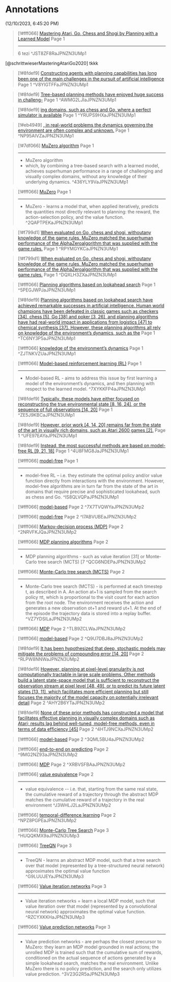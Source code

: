 # Annotations  
(12/10/2023, 6:45:20 PM)

> [!#fff066] [Mastering Atari, Go, Chess and Shogi by Planning with a Learned Model](zotero://open-pdf/library/items/JPNZN3UM?page=1&annotation=JST8ZF8R) Page 1
> 
> ---
> 6 tezi
> ^JST8ZF8RaJPNZN3UMp1

[@schrittwieserMasteringAtariGo2020] tkkk

> [!#8fdef9] [Constructing agents with planning capabilities has long been one of the main challenges in the pursuit of artiﬁcial intelligence](zotero://open-pdf/library/items/JPNZN3UM?page=1&annotation=V8YIGTFF) Page 1
> ^V8YIGTFFaJPNZN3UMp1

> [!#8fdef9] [Tree-based planning methods have enjoyed huge success in challeng-](zotero://open-pdf/library/items/JPNZN3UM?page=1&annotation=AWMG2LJI) Page 1
> ^AWMG2LJIaJPNZN3UMp1

> [!#8fdef9] [ing domains, such as chess and Go, where a perfect simulator is available](zotero://open-pdf/library/items/JPNZN3UM?page=1&annotation=YRUPS9HX) Page 1
> ^YRUPS9HXaJPNZN3UMp1

> [!#eb4949] [, in real-world problems the dynamics governing the environment are often complex and unknown.](zotero://open-pdf/library/items/JPNZN3UM?page=1&annotation=NP95AIVZ) Page 1
> ^NP95AIVZaJPNZN3UMp1

> [!#7df066] [MuZero algorithm](zotero://open-pdf/library/items/JPNZN3UM?page=1&annotation=436YLY9V) Page 1
> 
> ---
> - MuZero algorithm
> - which, by combining a tree-based search with a learned model,
> achieves superhuman performance in a range of challenging and visually complex domains, without
> any knowledge of their underlying dynamics.
> ^436YLY9VaJPNZN3UMp1

> [!#fff066] [MuZero](zotero://open-pdf/library/items/JPNZN3UM?page=1&annotation=2QAPTPEK) Page 1
> 
> ---
> - MuZero - learns a model that, when applied iteratively,
> predicts the quantities most directly relevant to planning: the reward, the action-selection policy, and
> the value function.
> ^2QAPTPEKaJPNZN3UMp1

> [!#f799d1] [When evaluated on Go, chess and shogi, withoutany knowledge of the game rules, MuZero matched the superhuman performance of the AlphaZeroalgorithm that was supplied with the game rules.](zotero://open-pdf/library/items/JPNZN3UM?page=1&annotation=RPYMGYKC) Page 1
> ^RPYMGYKCaJPNZN3UMp1

> [!#f799d1] [When evaluated on Go, chess and shogi, withoutany knowledge of the game rules, MuZero matched the superhuman performance of the AlphaZeroalgorithm that was supplied with the game rules.](zotero://open-pdf/library/items/JPNZN3UM?page=1&annotation=DQXLH3ZX) Page 1
> ^DQXLH3ZXaJPNZN3UMp1

> [!#fff066] [Planning algorithms based on lookahead search](zotero://open-pdf/library/items/JPNZN3UM?page=1&annotation=5PEGJWPJ) Page 1
> ^5PEGJWPJaJPNZN3UMp1

> [!#8fdef9] [Planning algorithms based on lookahead search have achieved remarkable successes in artiﬁcial intelligence. Human world champions have been defeated in classic games such as checkers [34], chess [5], Go [38] and poker [3, 26], and planning algorithms have had real-world impact in applications from logistics [47] to chemical synthesis [37]. However, these planning algorithms all rely on knowledge of the environment’s dynamics, such as the](zotero://open-pdf/library/items/JPNZN3UM?page=1&annotation=TC6NY3P5) Page 1
> ^TC6NY3P5aJPNZN3UMp1

> [!#fff066] [knowledge of the environment’s dynamics](zotero://open-pdf/library/items/JPNZN3UM?page=1&annotation=ZJTNKVZU) Page 1
> ^ZJTNKVZUaJPNZN3UMp1

> [!#fff066] [Model-based reinforcement learning (RL)](zotero://open-pdf/library/items/JPNZN3UM?page=1&annotation=7XYKKFP4) Page 1
> 
> ---
> - Model-based RL - aims to address this issue by first learning a model of the
> environment’s dynamics, and then planning with respect to the learned model.
> ^7XYKKFP4aJPNZN3UMp1

> [!#8fdef9] [Typically, these models have either focused on reconstructing the true environmental state [8, 16, 24], or the sequence of full observations [14, 20]](zotero://open-pdf/library/items/JPNZN3UM?page=1&annotation=ZE5J9KBC) Page 1
> ^ZE5J9KBCaJPNZN3UMp1

> [!#8fdef9] [However, prior work [4, 14, 20] remains far from the state of the art in visually rich domains, such as Atari 2600 games [2].](zotero://open-pdf/library/items/JPNZN3UM?page=1&annotation=UFE97EAY) Page 1
> ^UFE97EAYaJPNZN3UMp1

> [!#8fdef9] [Instead, the most successful methods are based on model-free RL [9, 21, 18]](zotero://open-pdf/library/items/JPNZN3UM?page=1&annotation=4U8FMG8J) Page 1
> ^4U8FMG8JaJPNZN3UMp1

> [!#fff066] [model-free](zotero://open-pdf/library/items/JPNZN3UM?page=1&annotation=IS8QLVQP) Page 1
> 
> ---
> - model-free RL – i.e. they estimate
> the optimal policy and/or value function directly from interactions with the environment. However, model-free
> algorithms are in turn far from the state of the art in domains that require precise and sophisticated lookahead, such
> as chess and Go.
> ^IS8QLVQPaJPNZN3UMp1

> [!#fff066] [model-based](zotero://open-pdf/library/items/JPNZN3UM?page=2&annotation=7X7TVQWY) Page 2
> ^7X7TVQWYaJPNZN3UMp2

> [!#fff066] [model-free](zotero://open-pdf/library/items/JPNZN3UM?page=2&annotation=I7ABVUBE) Page 2
> ^I7ABVUBEaJPNZN3UMp2

> [!#fff066] [Markov-decision process (MDP)](zotero://open-pdf/library/items/JPNZN3UM?page=2&annotation=2NRVFKJQ) Page 2
> ^2NRVFKJQaJPNZN3UMp2

> [!#fff066] [MDP planning algorithms](zotero://open-pdf/library/items/JPNZN3UM?page=2&annotation=QCG6NDEP) Page 2
> 
> ---
> - MDP planning algorithms - such as value iteration
> [31] or Monte-Carlo tree search (MCTS) [7
> ^QCG6NDEPaJPNZN3UMp2

> [!#fff066] [Monte-Carlo tree search (MCTS)](zotero://open-pdf/library/items/JPNZN3UM?page=2&annotation=VZ7YDSIL) Page 2
> 
> ---
> - Monte-Carlo tree search (MCTS) - 
>  is performed
> at each timestep t, as described in A. An action at+1 is sampled from the search policy πt, which is proportional
> to the visit count for each action from the root node. The environment receives the action and generates a new
> observation ot+1 and reward ut+1. At the end of the episode the trajectory data is stored into a replay buffer.
> ^VZ7YDSILaJPNZN3UMp2

> [!#fff066] [MDP](zotero://open-pdf/library/items/JPNZN3UM?page=2&annotation=TLB9ZCLW) Page 2
> ^TLB9ZCLWaJPNZN3UMp2

> [!#fff066] [model-based](zotero://open-pdf/library/items/JPNZN3UM?page=2&annotation=Q9U7DBJ8) Page 2
> ^Q9U7DBJ8aJPNZN3UMp2

> [!#8fdef9] [It has been hypothesized that deep, stochastic models may mitigate the problems of compounding error [14, 20]](zotero://open-pdf/library/items/JPNZN3UM?page=2&annotation=RLPW8NNW) Page 2
> ^RLPW8NNWaJPNZN3UMp2

> [!#8fdef9] [However, planning at pixel-level granularity is not computationally tractable in large scale problems. Other methods build a latent state-space model that is sufﬁcient to reconstruct the observation stream at pixel level [48, 49], or to predict its future latent states [13, 11], which facilitates more efﬁcient planning but still focuses the majority of the model capacity on potentially irrelevant detail](zotero://open-pdf/library/items/JPNZN3UM?page=2&annotation=AHY2B6YT) Page 2
> ^AHY2B6YTaJPNZN3UMp2

> [!#8fdef9] [None of these prior methods has constructed a model that facilitates effective planning in visually complex domains such as Atari; results lag behind well-tuned, model-free methods, even in terms of data efﬁciency [45]](zotero://open-pdf/library/items/JPNZN3UM?page=2&annotation=4HTJ9NCX) Page 2
> ^4HTJ9NCXaJPNZN3UMp2

> [!#fff066] [model-based](zotero://open-pdf/library/items/JPNZN3UM?page=2&annotation=3QML5BU4) Page 2
> ^3QML5BU4aJPNZN3UMp2

> [!#fff066] [end-to-end on predicting](zotero://open-pdf/library/items/JPNZN3UM?page=2&annotation=9MG2NZ93) Page 2
> ^9MG2NZ93aJPNZN3UMp2

> [!#fff066] [MDP](zotero://open-pdf/library/items/JPNZN3UM?page=2&annotation=XRBVSFBA) Page 2
> ^XRBVSFBAaJPNZN3UMp2

> [!#fff066] [value equivalence](zotero://open-pdf/library/items/JPNZN3UM?page=2&annotation=J3WHLJ2L) Page 2
> 
> ---
> - value equivalence -- i.e. that, starting from the same real state, the cumulative reward of a trajectory through the
> abstract MDP matches the cumulative reward of a trajectory in the real environment
> ^J3WHLJ2LaJPNZN3UMp2

> [!#fff066] [temporal-difference learning](zotero://open-pdf/library/items/JPNZN3UM?page=2&annotation=NPZ8PGPE) Page 2
> ^NPZ8PGPEaJPNZN3UMp2

> [!#fff066] [Monte-Carlo Tree Search](zotero://open-pdf/library/items/JPNZN3UM?page=3&annotation=HUQQKMX9) Page 3
> ^HUQQKMX9aJPNZN3UMp3

> [!#fff066] [TreeQN](zotero://open-pdf/library/items/JPNZN3UM?page=3&annotation=G9LUUJEY) Page 3
> 
> ---
> - TreeQN - 
> learns an abstract MDP model, such that a tree search over that model (represented by a tree-structured neural network)
> approximates the optimal value function
> ^G9LUUJEYaJPNZN3UMp3

> [!#fff066] [Value iteration networks](zotero://open-pdf/library/items/JPNZN3UM?page=3&annotation=RZCYXKKH) Page 3
> 
> ---
> - Value iteration networks =
> learn a local MDP model, such that value
> iteration over that model (represented by a convolutional neural network) approximates the optimal value function.
> ^RZCYXKKHaJPNZN3UMp3

> [!#fff066] [Value prediction networks](zotero://open-pdf/library/items/JPNZN3UM?page=3&annotation=3V23G2R5) Page 3
> 
> ---
> - Value prediction networks - 
> are perhaps the closest precursor to MuZero: they learn an MDP model grounded
> in real actions; the unrolled MDP is trained such that the cumulative sum of rewards, conditioned on the actual
> sequence of actions generated by a simple lookahead search, matches the real environment. Unlike MuZero there
> is no policy prediction, and the search only utilizes value prediction.
> ^3V23G2R5aJPNZN3UMp3
